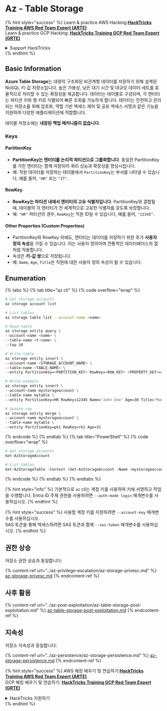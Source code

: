 # Az - Table Storage

{% hint style="success" %}
Learn & practice AWS Hacking:<img src="../../../.gitbook/assets/image (1) (1) (1) (1).png" alt="" data-size="line">[**HackTricks Training AWS Red Team Expert (ARTE)**](https://training.hacktricks.xyz/courses/arte)<img src="../../../.gitbook/assets/image (1) (1) (1) (1).png" alt="" data-size="line">\
Learn & practice GCP Hacking: <img src="../../../.gitbook/assets/image (2) (1).png" alt="" data-size="line">[**HackTricks Training GCP Red Team Expert (GRTE)**<img src="../../../.gitbook/assets/image (2) (1).png" alt="" data-size="line">](https://training.hacktricks.xyz/courses/grte)

<details>

<summary>Support HackTricks</summary>

* Check the [**subscription plans**](https://github.com/sponsors/carlospolop)!
* **Join the** 💬 [**Discord group**](https://discord.gg/hRep4RUj7f) or the [**telegram group**](https://t.me/peass) or **follow** us on **Twitter** 🐦 [**@hacktricks\_live**](https://twitter.com/hacktricks_live)**.**
* **Share hacking tricks by submitting PRs to the** [**HackTricks**](https://github.com/carlospolop/hacktricks) and [**HackTricks Cloud**](https://github.com/carlospolop/hacktricks-cloud) github repos.

</details>
{% endhint %}

## Basic Information

**Azure Table Storage**는 대량의 구조화된 비관계형 데이터를 저장하기 위해 설계된 NoSQL 키-값 저장소입니다. 높은 가용성, 낮은 대기 시간 및 대규모 데이터 세트를 효율적으로 처리할 수 있는 확장성을 제공합니다. 데이터는 테이블로 구성되며, 각 엔터티는 파티션 키와 행 키로 식별되어 빠른 조회를 가능하게 합니다. 데이터는 안전하고 관리되는 저장소를 위해 암호화, 역할 기반 액세스 제어 및 공유 액세스 서명과 같은 기능을 지원하여 다양한 애플리케이션에 적합합니다.

테이블 저장소에는 **내장된 백업 메커니즘이 없습니다**.

### Keys

#### **PartitionKey**

* **PartitionKey는 엔터티를 논리적 파티션으로 그룹화합니다**. 동일한 PartitionKey를 가진 엔터티는 함께 저장되어 쿼리 성능과 확장성을 향상시킵니다.
* 예: 직원 데이터를 저장하는 테이블에서 `PartitionKey`는 부서를 나타낼 수 있습니다, 예를 들어, `"HR"` 또는 `"IT"`.

#### **RowKey**

* **RowKey는 파티션 내에서 엔터티의 고유 식별자입니다**. PartitionKey와 결합될 때, 테이블의 각 엔터티가 전 세계적으로 고유한 식별자를 갖도록 보장합니다.
* 예: `"HR"` 파티션의 경우, `RowKey`는 직원 ID일 수 있습니다, 예를 들어, `"12345"`.

#### **Other Properties (Custom Properties)**

* PartitionKey와 RowKey 외에도, 엔터티는 데이터를 저장하기 위한 추가 **사용자 정의 속성**을 가질 수 있습니다. 이는 사용자 정의이며 전통적인 데이터베이스의 열처럼 작용합니다.
* 속성은 **키-값 쌍**으로 저장됩니다.
* 예: `Name`, `Age`, `Title`은 직원에 대한 사용자 정의 속성이 될 수 있습니다.

## Enumeration

{% tabs %}
{% tab title="az cli" %}
{% code overflow="wrap" %}
```bash
# Get storage accounts
az storage account list

# List tables
az storage table list --account-name <name>

# Read table
az storage entity query \
--account-name <name> \
--table-name <t-name> \
--top 10

# Write table
az storage entity insert \
--account-name <STORAGE_ACCOUNT_NAME> \
--table-name <TABLE_NAME> \
--entity PartitionKey=<PARTITION_KEY> RowKey=<ROW_KEY> <PROPERTY_KEY>=<PROPERTY_VALUE>

# Write example
az storage entity insert \
--account-name mystorageaccount \
--table-name mytable \
--entity PartitionKey=HR RowKey=12345 Name="John Doe" Age=30 Title="Manager"

# Update row
az storage entity merge \
--account-name mystorageaccount \
--table-name mytable \
--entity PartitionKey=pk1 RowKey=rk1 Age=31
```
{% endcode %}
{% endtab %}
{% tab title="PowerShell" %}
{% code overflow="wrap" %}
```powershell
# Get storage accounts
Get-AzStorageAccount

# List tables
Get-AzStorageTable -Context (Get-AzStorageAccount -Name <mystorageaccount> -ResourceGroupName <ResourceGroupName>).Context
```
{% endcode %}
{% endtab %}
{% endtabs %}

{% hint style="info" %}
기본적으로 `az` cli는 계정 키를 사용하여 키에 서명하고 작업을 수행합니다. Entra ID 주체 권한을 사용하려면 `--auth-mode login` 매개변수를 사용하십시오.
{% endhint %}

{% hint style="success" %}
사용할 계정 키를 지정하려면 `--account-key` 매개변수를 사용하십시오.\
SAS 토큰을 통해 액세스하려면 SAS 토큰과 함께 `--sas-token` 매개변수를 사용하십시오.
{% endhint %}

## 권한 상승

저장소 권한 상승과 동일합니다:

{% content-ref url="../az-privilege-escalation/az-storage-privesc.md" %}
[az-storage-privesc.md](../az-privilege-escalation/az-storage-privesc.md)
{% endcontent-ref %}

## 사후 활용

{% content-ref url="../az-post-exploitation/az-table-storage-post-exploitation.md" %}
[az-table-storage-post-exploitation.md](../az-post-exploitation/az-table-storage-post-exploitation.md)
{% endcontent-ref %}

## 지속성

저장소 지속성과 동일합니다:

{% content-ref url="../az-persistence/az-storage-persistence.md" %}
[az-storage-persistence.md](../az-persistence/az-storage-persistence.md)
{% endcontent-ref %}

{% hint style="success" %}
AWS 해킹 배우기 및 연습하기:<img src="../../../.gitbook/assets/image (1) (1) (1) (1).png" alt="" data-size="line">[**HackTricks Training AWS Red Team Expert (ARTE)**](https://training.hacktricks.xyz/courses/arte)<img src="../../../.gitbook/assets/image (1) (1) (1) (1).png" alt="" data-size="line">\
GCP 해킹 배우기 및 연습하기: <img src="../../../.gitbook/assets/image (2) (1).png" alt="" data-size="line">[**HackTricks Training GCP Red Team Expert (GRTE)**<img src="../../../.gitbook/assets/image (2) (1).png" alt="" data-size="line">](https://training.hacktricks.xyz/courses/grte)

<details>

<summary>HackTricks 지원하기</summary>

* [**구독 계획**](https://github.com/sponsors/carlospolop) 확인하기!
* **💬 [**Discord 그룹**](https://discord.gg/hRep4RUj7f) 또는 [**텔레그램 그룹**](https://t.me/peass)에 참여하거나 **Twitter** 🐦 [**@hacktricks\_live**](https://twitter.com/hacktricks_live)**를 팔로우하세요.**
* **[**HackTricks**](https://github.com/carlospolop/hacktricks) 및 [**HackTricks Cloud**](https://github.com/carlospolop/hacktricks-cloud) GitHub 리포지토리에 PR을 제출하여 해킹 팁을 공유하세요.**

</details>
{% endhint %}
